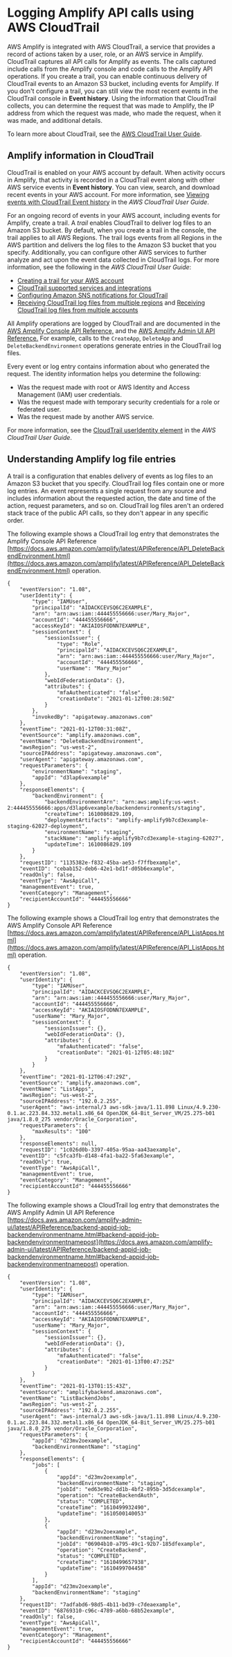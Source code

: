 # Logging Amplify API calls using AWS CloudTrail<a name="logging-using-cloudtrail"></a>

AWS Amplify is integrated with AWS CloudTrail, a service that provides a record of actions taken by a user, role, or an AWS service in Amplify\. CloudTrail captures all API calls for Amplify as events\. The calls captured include calls from the Amplify console and code calls to the Amplify API operations\. If you create a trail, you can enable continuous delivery of CloudTrail events to an Amazon S3 bucket, including events for Amplify\. If you don't configure a trail, you can still view the most recent events in the CloudTrail console in **Event history**\. Using the information that CloudTrail collects, you can determine the request that was made to Amplify, the IP address from which the request was made, who made the request, when it was made, and additional details\.

To learn more about CloudTrail, see the [AWS CloudTrail User Guide](https://docs.aws.amazon.com/awscloudtrail/latest/userguide/cloudtrail-user-guide.html)\.

## Amplify information in CloudTrail<a name="service-name-info-in-cloudtrail"></a>

CloudTrail is enabled on your AWS account by default\. When activity occurs in Amplify, that activity is recorded in a CloudTrail event along with other AWS service events in **Event history**\. You can view, search, and download recent events in your AWS account\. For more information, see [Viewing events with CloudTrail Event history](https://docs.aws.amazon.com/awscloudtrail/latest/userguide/view-cloudtrail-events.html) in the *AWS CloudTrail User Guide*\.

For an ongoing record of events in your AWS account, including events for Amplify, create a trail\. A *trail* enables CloudTrail to deliver log files to an Amazon S3 bucket\. By default, when you create a trail in the console, the trail applies to all AWS Regions\. The trail logs events from all Regions in the AWS partition and delivers the log files to the Amazon S3 bucket that you specify\. Additionally, you can configure other AWS services to further analyze and act upon the event data collected in CloudTrail logs\. For more information, see the following in the *AWS CloudTrail User Guide*:
+ [Creating a trail for your AWS account](https://docs.aws.amazon.com/awscloudtrail/latest/userguide/cloudtrail-create-and-update-a-trail.html)
+ [CloudTrail supported services and integrations](https://docs.aws.amazon.com/awscloudtrail/latest/userguide/cloudtrail-aws-service-specific-topics.html)
+ [Configuring Amazon SNS notifications for CloudTrail](https://docs.aws.amazon.com/awscloudtrail/latest/userguide/configure-sns-notifications-for-cloudtrail.html)
+ [Receiving CloudTrail log files from multiple regions](https://docs.aws.amazon.com/awscloudtrail/latest/userguide/receive-cloudtrail-log-files-from-multiple-regions.html) and [Receiving CloudTrail log files from multiple accounts](https://docs.aws.amazon.com/awscloudtrail/latest/userguide/cloudtrail-receive-logs-from-multiple-accounts.html)

All Amplify operations are logged by CloudTrail and are documented in the [AWS Amplify Console API Reference,](https://docs.aws.amazon.com/amplify/latest/APIReference/Welcome.html) and the [AWS Amplify Admin UI API Reference\.](https://docs.aws.amazon.com/amplify-admin-ui/latest/APIReference/what-is-admin-ui.html) For example, calls to the `CreateApp`, `DeleteApp` and `DeleteBackendEnvironment` operations generate entries in the CloudTrail log files\.

Every event or log entry contains information about who generated the request\. The identity information helps you determine the following:
+ Was the request made with root or AWS Identity and Access Management \(IAM\) user credentials\.
+ Was the request made with temporary security credentials for a role or federated user\.
+ Was the request made by another AWS service\.

For more information, see the [CloudTrail userIdentity element](https://docs.aws.amazon.com/awscloudtrail/latest/userguide/cloudtrail-event-reference-user-identity.html) in the *AWS CloudTrail User Guide*\.

## Understanding Amplify log file entries<a name="understanding-service-name-entries"></a>

A trail is a configuration that enables delivery of events as log files to an Amazon S3 bucket that you specify\. CloudTrail log files contain one or more log entries\. An event represents a single request from any source and includes information about the requested action, the date and time of the action, request parameters, and so on\. CloudTrail log files aren't an ordered stack trace of the public API calls, so they don't appear in any specific order\. 

The following example shows a CloudTrail log entry that demonstrates the Amplify Console API Reference [https://docs.aws.amazon.com/amplify/latest/APIReference/API_DeleteBackendEnvironment.html](https://docs.aws.amazon.com/amplify/latest/APIReference/API_DeleteBackendEnvironment.html) operation\.

```
{
    "eventVersion": "1.08",
    "userIdentity": {
        "type": "IAMUser",
        "principalId": "AIDACKCEVSQ6C2EXAMPLE",
        "arn": "arn:aws:iam::444455556666:user/Mary_Major",
        "accountId": "444455556666",
        "accessKeyId": "AKIAIOSFODNN7EXAMPLE",
        "sessionContext": {
            "sessionIssuer": {
                "type": "Role",
                "principalId": "AIDACKCEVSQ6C2EXAMPLE",
                "arn": "arn:aws:iam::444455556666:user/Mary_Major",
                "accountId": "444455556666",
                "userName": "Mary_Major"
            },
            "webIdFederationData": {},
            "attributes": {
                "mfaAuthenticated": "false",
                "creationDate": "2021-01-12T00:28:50Z"
            }
        },
        "invokedBy": "apigateway.amazonaws.com"
    },
    "eventTime": "2021-01-12T00:31:08Z",
    "eventSource": "amplify.amazonaws.com",
    "eventName": "DeleteBackendEnvironment",
    "awsRegion": "us-west-2",
    "sourceIPAddress": "apigateway.amazonaws.com",
    "userAgent": "apigateway.amazonaws.com",
    "requestParameters": {
        "environmentName": "staging",
        "appId": "d3lap6vexample"
    },
    "responseElements": {
        "backendEnvironment": {
            "backendEnvironmentArn": "arn:aws:amplify:us-west-2:444455556666:apps/d3lap6vexample/backendenvironments/staging",
            "createTime": 1610086829.109,
            "deploymentArtifacts": "amplify-amplify9b7cd3example-staging-62027-deployment",
            "environmentName": "staging",
            "stackName": "amplify-amplify9b7cd3example-staging-62027",
            "updateTime": 1610086829.109
        }
    },
    "requestID": "1135382e-f832-45ba-ae53-f7ffbexample",
    "eventID": "cebab152-deb6-42e1-bd1f-d05b6example",
    "readOnly": false,
    "eventType": "AwsApiCall",
    "managementEvent": true,
    "eventCategory": "Management",
    "recipientAccountId": "444455556666"
}
```

The following example shows a CloudTrail log entry that demonstrates the AWS Amplify Console API Reference [https://docs.aws.amazon.com/amplify/latest/APIReference/API_ListApps.html](https://docs.aws.amazon.com/amplify/latest/APIReference/API_ListApps.html) operation\.

```
{
    "eventVersion": "1.08",
    "userIdentity": {
        "type": "IAMUser",
        "principalId": "AIDACKCEVSQ6C2EXAMPLE",
        "arn": "arn:aws:iam::444455556666:user/Mary_Major",
        "accountId": "444455556666",
        "accessKeyId": "AKIAIOSFODNN7EXAMPLE",
        "userName": "Mary_Major",
        "sessionContext": {
            "sessionIssuer": {},
            "webIdFederationData": {},
            "attributes": {
                "mfaAuthenticated": "false",
                "creationDate": "2021-01-12T05:48:10Z"
            }
        }
    },
    "eventTime": "2021-01-12T06:47:29Z",
    "eventSource": "amplify.amazonaws.com",
    "eventName": "ListApps",
    "awsRegion": "us-west-2",
    "sourceIPAddress": "192.0.2.255",
    "userAgent": "aws-internal/3 aws-sdk-java/1.11.898 Linux/4.9.230-0.1.ac.223.84.332.metal1.x86_64 OpenJDK_64-Bit_Server_VM/25.275-b01 java/1.8.0_275 vendor/Oracle_Corporation",
    "requestParameters": {
        "maxResults": "100"
    },
    "responseElements": null,
    "requestID": "1c026d0b-3397-405a-95aa-aa43aexample",
    "eventID": "c5fca3fb-d148-4fa1-ba22-5fa63example",
    "readOnly": true,
    "eventType": "AwsApiCall",
    "managementEvent": true,
    "eventCategory": "Management",
    "recipientAccountId": "444455556666"
}
```

The following example shows a CloudTrail log entry that demonstrates the AWS Amplify Admin UI API Reference [https://docs.aws.amazon.com/amplify-admin-ui/latest/APIReference/backend-appid-job-backendenvironmentname.html#backend-appid-job-backendenvironmentnamepost](https://docs.aws.amazon.com/amplify-admin-ui/latest/APIReference/backend-appid-job-backendenvironmentname.html#backend-appid-job-backendenvironmentnamepost) operation\.

```
{
    "eventVersion": "1.08",
    "userIdentity": {
        "type": "IAMUser",
        "principalId": "AIDACKCEVSQ6C2EXAMPLE",
        "arn": "arn:aws:iam::444455556666:user/Mary_Major",
        "accountId": "444455556666",
        "accessKeyId": "AKIAIOSFODNN7EXAMPLE",
        "userName": "Mary_Major",
        "sessionContext": {
            "sessionIssuer": {},
            "webIdFederationData": {},
            "attributes": {
                "mfaAuthenticated": "false",
                "creationDate": "2021-01-13T00:47:25Z"
            }
        }
    },
    "eventTime": "2021-01-13T01:15:43Z",
    "eventSource": "amplifybackend.amazonaws.com",
    "eventName": "ListBackendJobs",
    "awsRegion": "us-west-2",
    "sourceIPAddress": "192.0.2.255",
    "userAgent": "aws-internal/3 aws-sdk-java/1.11.898 Linux/4.9.230-0.1.ac.223.84.332.metal1.x86_64 OpenJDK_64-Bit_Server_VM/25.275-b01 java/1.8.0_275 vendor/Oracle_Corporation",
    "requestParameters": {
        "appId": "d23mv2oexample",
        "backendEnvironmentName": "staging"
    },
    "responseElements": {
        "jobs": [
            {
                "appId": "d23mv2oexample",
                "backendEnvironmentName": "staging",
                "jobId": "ed63e9b2-dd1b-4bf2-895b-3d5dcexample",
                "operation": "CreateBackendAuth",
                "status": "COMPLETED",
                "createTime": "1610499932490",
                "updateTime": "1610500140053"
            },
            {
                "appId": "d23mv2oexample",
                "backendEnvironmentName": "staging",
                "jobId": "06904b10-a795-49c1-92b7-185dfexample",
                "operation": "CreateBackend",
                "status": "COMPLETED",
                "createTime": "1610499657938",
                "updateTime": "1610499704458"
            }
        ],
        "appId": "d23mv2oexample",
        "backendEnvironmentName": "staging"
    },
    "requestID": "7adfabd6-98d5-4b11-bd39-c7deaexample",
    "eventID": "68769310-c96c-4789-a6bb-68b52example",
    "readOnly": false,
    "eventType": "AwsApiCall",
    "managementEvent": true,
    "eventCategory": "Management",
    "recipientAccountId": "444455556666"
}
```